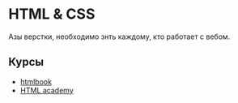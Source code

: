 # HTML & CSS
Азы верстки, необходимо знть каждому, кто работает с вебом.

## Курсы
- [htmlbook](http://htmlbook.ru/)
- [HTML academy](https://htmlacademy.ru/)
